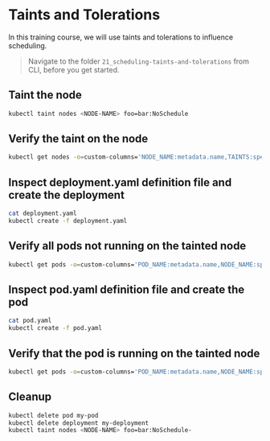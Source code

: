 # Taints and Tolerations

In this training course, we will use taints and tolerations to influence scheduling.

>Navigate to the folder `21_scheduling-taints-and-tolerations` from CLI, before you get started. 

## Taint the node

```bash
kubectl taint nodes <NODE-NAME> foo=bar:NoSchedule
```

## Verify the taint on the node

```bash
kubectl get nodes -o=custom-columns='NODE_NAME:metadata.name,TAINTS:spec.taints[*]'
```

## Inspect deployment.yaml definition file and create the deployment

```bash
cat deployment.yaml
kubectl create -f deployment.yaml
```

## Verify all pods not running on the tainted node

```bash
kubectl get pods -o=custom-columns='POD_NAME:metadata.name,NODE_NAME:spec.nodeName'
```

## Inspect pod.yaml definition file and create the pod

```bash
cat pod.yaml
kubectl create -f pod.yaml
```

## Verify that the pod is running on the tainted node

```bash
kubectl get pods -o=custom-columns='POD_NAME:metadata.name,NODE_NAME:spec.nodeName'
```

## Cleanup

```bash
kubectl delete pod my-pod
kubectl delete deployment my-deployment
kubectl taint nodes <NODE-NAME> foo=bar:NoSchedule-
```

